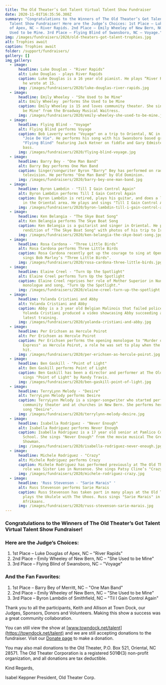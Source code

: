```yaml
---
title: The Old Theater’s Got Talent Virtual Talent Show Fundraiser
date: 2020-11-01T16:35:56.308Z
summary: "Congratulations to the Winners of The Old Theater’s Got Talent Virtual
  Talent Show Fundraiser! Here are the Judge’s Choices: 1st Place – Luke Douglas
  of Apex, NC – River Rapids. 2nd Place – Emily Wheeley of New Bern, NC – She
  Used to be Mine. 3rd Place – Flying Blind of Swansboro, NC – Voyage."
img: /images/fundraisers/2020/old-theaters-got-talent-trophies.jpg
alt: Trophies await
caption: Trophies await
folder: /support/fundraisers/
gallery: []
img_gallery:
  - image:
      headline: Luke Douglas - "River Rapids"
      alt: Luke Douglas - plays River Rapids
      caption: Luke Douglas is a 16 year old pianist. He plays “River Rapids”, a song
        he wrote at 15.
      img: /images/fundraisers/2020/luke-douglas-river-rapids.jpg
  - image:
      headline: Emily Wheeley - "She Used to be Mine"
      alt: Emily Wheeley  performs She Used to be Mine
      caption: Emily Wheeley is 15 and loves community theater. She sings "She Used to
        be Mine" from the Broadway Musical Waitress.
      img: /images/fundraisers/2020/emily-wheeley-she-used-to-be-mine.jpg
  - image:
      headline: Flying Blind - "Voyage"
      alt: Flying Blind performs Voyage
      caption: Bob Laverty wrote "Voyage" on a trip to Oriental, NC in his 29’ sloop
        "Joie De Vie". He performs his song with his Swansboro based group
        "Flying Blind" featuring Jack Ketner on fiddle and Gary Edmisten on
        bass.
      img: /images/fundraisers/2020/flying-blind-voyage.jpg
  - image:
      headline: Barry Bey - "One Man Band"
      alt: Barry Bey performs One Man Band
      caption: Singer/songwriter Byron "Barry" Bey has performed on radio and
        television. He performs "One Man Band" by Old Dominion.
      img: /images/fundraisers/2020/barry-bey-one-man-band.jpg
  - image:
      headline: Byron Lambdin - "Till I Gain Control Again"
      alt: Byron Lambdin performs Till I Gain Control Again
      caption: Byron Lambdin is retired, plays his guitar, and does a lot of fishing
        in the Oriental area. He plays and sings "Till I Gain Control Again".
      img: /images/fundraisers/2020/byron-lambdin-till-i-gain-control-again.jpg
  - image:
      headline: Ken Belangia - "The Skye Boat Song"
      alt: Ken Belangia performs The Skye Boat Song
      caption: Ken Belangia is a guitarist and singer in Oriental. He paired his
        rendition of "The Skye Boat Song" with photos of his trip to Ireland.
      img: /images/fundraisers/2020/ken-belangia-the-skye-boat-song.jpg
  - image:
      headline: Rosa Cardona - "Three Little Birds"
      alt: Rosa Cardona performs Three Little Birds
      caption: Rosa Cardona recently got up the courage to sing at Open Mic Night. She
        sings Bob Marley’s "Three Little Birds".
      img: /images/fundraisers/2020/rosa-cardona-three-little-birds.jpg
  - image:
      headline: Elaine Creel - "Turn Up the Spotlight"
      alt: Elaine Creel performs Turn Up the Spotlight
      caption: Elaine Creel reprises her role of Mother Superior in Nunsense, with
        monologue and song, "Turn Up the Spotlight."
      img: /images/fundraisers/2020/elaine-creel-turn-up-the-spotlight.jpg
  - image:
      headline: Yolanda Cristiani and Abby
      alt: Yolanda Cristiani and Abby
      caption: Abby is a 3 year old Belgian Malinois that failed police dog training.
        Yolanda Cristiani produced a video showcasing Abby succeeding at her
        latest training.
      img: /images/fundraisers/2020/yolanda-cristiani-and-abby.jpg
  - image:
      headline: Per Erichsen as Hercule Poirot
      alt: Per Erichsen as Hercule Poirot
      caption: Per Erichsen performs the opening monologue to "Murder on the Orient
        Express" as Hercule Poirot, a role he was set to play when the pandemic
        hit.
      img: /images/fundraisers/2020/per-erichsen-as-hercule-poirot.jpg
  - image:
      headline: Ben Gaskill - "Point of Light"
      alt: Ben Gaskill performs Point of Light
      caption: Ben Gaskill has been a director and performer at The Old Theater. He
        sings "Point of Light" by Randy Travis.
      img: /images/fundraisers/2020/ben-gaskill-point-of-light.jpg
  - image:
      headline: TerryLynn Melody - "Desire"
      alt: TerryLynn Melody performs Desire
      caption: TerryLynn Melody is a singer-songwriter who started performing in
        community theater and at churches in New Bern. She performs her original
        song "Desire".
      img: /images/fundraisers/2020/terrylynn-melody-desire.jpg
  - image:
      headline: Isabella Rodriguez - "Never Enough"
      alt: Isabella Rodriguez performs Never Enough
      caption: Isabella Rodriguez is a 17 year old senior at Pamlico County High
        School. She sings "Never Enough" from the movie musical The Greatest
        Showman.
      img: /images/fundraisers/2020/isabella-rodriguez-never-enough.jpg
  - image:
      headline: Michele Rodriguez - "Crazy"
      alt: Michele Rodriguez performs Crazy
      caption: Michele Rodriguez has performed previously at The Old Theater. Her last
        role was Sister Leo in Nunsense. She sings Patsy Cline’s "Crazy".
      img: /images/fundraisers/2020/michele-rodriguez-crazy.jpg
  - image:
      headline: 'Russ Stevenson - "Sarie Marais" '
      alt: Russ Stevenson performs Sarie Marais
      caption: Russ Stevenson has taken part in many plays at the Old Theater, and
        plays the Ukulele with The Uhoos. Russ sings "Sarie Marais" in
        Afrikaans.
      img: /images/fundraisers/2020/russ-stevenson-sarie-marais.jpg
---
```

### Congratulations to the Winners of The Old Theater’s Got Talent Virtual Talent Show Fundraiser!

### Here are the Judge’s Choices:

1. 1st Place – Luke Douglas of Apex, NC – "River Rapids"
2. 2nd Place – Emily Wheeley of New Bern, NC – "She Used to be Mine"
3. 3rd Place – Flying Blind of Swansboro, NC – "Voyage"

### And the Fan Favorites:

1. 1st Place – Barry Bey of Merritt, NC – "One Man Band"
2. 2nd Place – Emily Wheeley of New Bern, NC – "She Used to be Mine"
3. 3rd Place – Byron Lambdin of Smithfield, NC – "Til I Gain Control Again"

Thank you to all the participants, Keith and Allison at Town Dock, our Judges, Sponsors, Donors and Volunteers. Making this show a success was a great community collaboration.

You can still view the show at [www.towndock.net/talent](https://towndock.net/talent) and we are still accepting donations to the fundraiser. Visit our [Donate page](/support/donate) to make a donation.

You may also mail donations to the Old Theater, P.O. Box 521, Oriental, NC 28571. The Old Theater Corporation is a registered 501©(3) non-profit organization, and all donations are tax deductible.

Kind Regards,

Isabel Keppner
President, Old Theater Corp.
